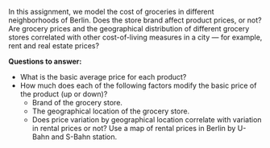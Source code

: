 In this assignment, we model the cost of groceries in different neighborhoods of Berlin. Does
the store brand affect product prices, or not? Are grocery prices and the geographical distribution of
different grocery stores correlated with other cost-of-living measures in a city — for example, rent and
real estate prices? 

**Questions to answer:**

* What is the basic average price for each product?
* How much does each of the following factors modify the basic price of the product (up or down)?
  * Brand of the grocery store.
  * The geographical location of the grocery store.
  * Does price variation by geographical location correlate with variation in rental prices or not? Use a map of rental prices in Berlin by U-Bahn and S-Bahn station.

